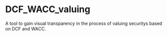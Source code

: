 # DCF_WACC_valuing
A tool to gain visual transparency in the process of valuing securitys based on DCF and WACC.
